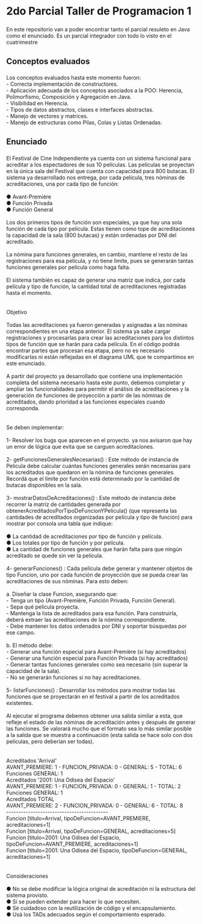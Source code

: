 <h1 align="left">2do Parcial Taller de Programacion 1</h1>

###

<p align="left">En este repositorio van a poder encontrar tanto el parcial resuleto en Java como el enunciado. Es un parcial integrador con todo lo visto en el cuatrimestre</p>

###

<h2 align="left">Conceptos evaluados</h2>

###

<p align="left">Los conceptos evaluados hasta este momento fueron:  
  <br>- Correcta implementación de constructores.
  <br>- Aplicación adecuada de los conceptos asociados a la POO: Herencia, Polimorfismo, Composición y Agregación en Java.
  <br>- Visibilidad en Herencia.
  <br>- Tipos de datos abstractos, clases e interfaces abstractas.
  <br>- Manejo de vectores y matrices.
  <br>- Manejo de estructuras como Pilas, Colas y Listas Ordenadas.</p>

###

<h2 align="left">Enunciado</h2>

###

<p align="left">El Festival de Cine Independiente ya cuenta con un sistema funcional para acreditar a los espectadores de 
sus 10 películas. Las películas se proyectan en la única sala del Festival que cuenta con capacidad para 800 
butacas. El sistema ya desarrollado nos entrega, por cada película, tres nóminas de acreditaciones, una por 
cada tipo de función: 
  <br>
  <br>● Avant-Première 
  <br>● Función Privada 
  <br>● Función General 
  <br>
  <br>Los dos primeros tipos de función son especiales, ya que hay una sola función de cada tipo por película. 
Estas tienen como tope de acreditaciones la capacidad de la sala (800 butacas) y están ordenadas por DNI 
del acreditado.
  <br>
  <br>La nómina para funciones generales, en cambio, mantiene el resto de las registraciones para esa película, y 
no tiene límite, pues se generarán tantas funciones generales por película como haga falta.
  <br>
  <br>El sistema también es capaz de generar una matriz que indica, por cada película y tipo de función, la cantidad 
total de acreditaciones registradas hasta el momento. 
  <br>
  <br>
  <br>Objetivo
  <br>
  <br>Todas las acreditaciones ya fueron generadas y asignadas a las nóminas correspondientes en una etapa 
anterior. El sistema ya sabe cargar registraciones y procesarlas para crear las acreditaciones para los 
distintos tipos de función que se harán para cada película. En el código podrás encontrar partes que procesan 
esa etapa, pero no es necesario modificarlas ni están reflejadas en el diagrama UML que te compartimos en 
este enunciado. 
  <br>
  <br>A partir del proyecto ya desarrollado que contiene una implementación completa del sistema necesario hasta 
este punto, debemos completar y ampliar las funcionalidades para permitir el análisis de acreditaciones y la 
generación de funciones de proyección a partir de las nóminas de acreditados, dando prioridad a las 
funciones especiales cuando corresponda. 
  <br>
  <br>
  <br>Se deben implementar: 
  <br>
  <br>1- Resolver los bugs que aparecen en el proyecto. ya nos avisaron que hay un error de lógica que evita 
que se carguen acreditaciones. 
  <br>
  <br>2- getFuncionesGeneralesNecesarias() : Este método de instancia de Pelicula debe calcular cuántas funciones generales serán necesarias 
para los acreditados que quedaron en la nómina de funciones generales. Recordá que el límite por 
función está determinado por la cantidad de butacas disponibles en la sala.
  <br>
  <br>3- mostrarDatosDeAcreditaciones() : Este método de instancia debe recorrer la matriz de cantidades generada por 
obtenerAcreditadosPorTipoDeFuncionYPelicula() (que representa las cantidades de acreditados 
organizadas por película y tipo de función) para mostrar por consola una tabla que indique: 
  <br>
  <br>● La cantidad de acreditaciones por tipo de función y película. 
  <br>● Los totales por tipo de función y por película. 
  <br>● La cantidad de funciones generales que harán falta para que ningún acreditado se quede sin 
ver la película. 
  <br>
  <br>4- generarFunciones() : Cada película debe generar y mantener objetos de tipo Funcion, uno por cada función de proyección 
que se pueda crear las acreditaciones de sus nóminas. Para esto deben: 
  <br>
  <br>a. Diseñar la clase Funcion, asegurando que: 
  <br>- Tenga un tipo (Avant-Première, Función Privada, Función General). 
  <br>- Sepa qué película proyecta. 
  <br>- Mantenga la lista de acreditados para esa función. Para construirla, deberá extraer las 
acreditaciones de la nómina correspondiente.
  <br>- Debe mantener los datos ordenados por DNI y soportar búsquedas por ese campo. 
  <br>
  <br>b. El método debe: 
  <br>- Generar una función especial para Avant-Première (si hay acreditados) 
<br>- Generar una función especial para  Función Privada (si hay acreditados) 
<br>- Generar tantas funciones generales como sea necesario (sin superar la capacidad de la 
sala). 
<br>- No se generarán funciones si no hay acreditaciones. 
  <br>
  <br>5- listarFunciones() : Desarrollar los métodos para mostrar todas las funciones que se proyectarán en el festival a partir de 
los acreditados existentes. 
  <br>
  <br>Al ejecutar el programa debemos obtener una salida similar a esta, que refleje el estado de las nóminas de 
acreditación antes y después de generar las funciones. Se valorará mucho que el formato sea lo más similar 
posible a la salida que se muestra a continuación (esta salida se hace solo con dos películas, pero deberían 
ser todas). 
  <br>
  <br>
  <br>Acreditados 'Arrival' 
<br>AVANT_PREMIERE: 1 - FUNCION_PRIVADA: 0 - GENERAL: 5 - TOTAL: 6 
<br>Funciones GENERAL: 1 
<br>Acreditados '2001: Una Odisea del Espacio' 
<br>AVANT_PREMIERE: 1 - FUNCION_PRIVADA: 0 - GENERAL: 1 - TOTAL: 2 
<br>Funciones GENERAL: 1 
<br>Acreditados TOTAL 
<br>AVANT_PREMIERE: 2 - FUNCION_PRIVADA: 0 - GENERAL: 6 - TOTAL: 8 
  <br>------------------------------------------ 
<br>Funcion [titulo=Arrival, tipoDeFuncion=AVANT_PREMIERE, acreditaciones=1] 
<br>Funcion [titulo=Arrival, tipoDeFuncion=GENERAL, acreditaciones=5] 
<br>Funcion [titulo=2001: Una Odisea del Espacio, tipoDeFuncion=AVANT_PREMIERE, acreditaciones=1] 
<br>Funcion [titulo=2001: Una Odisea del Espacio, tipoDeFuncion=GENERAL, acreditaciones=1] 
<br>
<br>
<br>Consideraciones
<br>
<br>● No se debe modificar la lógica original de acreditación ni la estructura del sistema provisto. 
<br>● Sí se pueden extender para hacer lo que necesiten. 
<br>● Sé cuidadoso con la reutilización de código y el encapsulamiento. 
<br>● Usá los TADs adecuados según el comportamiento esperado. 
